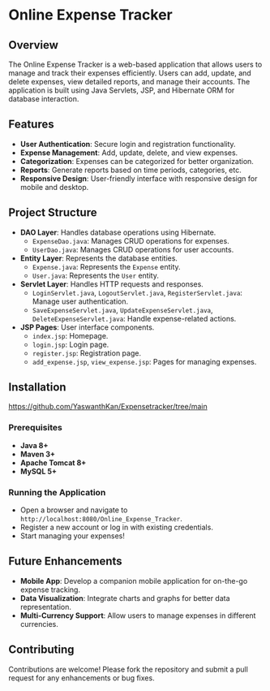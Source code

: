 # Online Expense Tracker

## Overview
The Online Expense Tracker is a web-based application that allows users to manage and track their expenses efficiently. Users can add, update, and delete expenses, view detailed reports, and manage their accounts. The application is built using Java Servlets, JSP, and Hibernate ORM for database interaction.

## Features
- **User Authentication**: Secure login and registration functionality.
- **Expense Management**: Add, update, delete, and view expenses.
- **Categorization**: Expenses can be categorized for better organization.
- **Reports**: Generate reports based on time periods, categories, etc.
- **Responsive Design**: User-friendly interface with responsive design for mobile and desktop.

## Project Structure
- **DAO Layer**: Handles database operations using Hibernate.
  - `ExpenseDao.java`: Manages CRUD operations for expenses.
  - `UserDao.java`: Manages CRUD operations for user accounts.
- **Entity Layer**: Represents the database entities.
  - `Expense.java`: Represents the `Expense` entity.
  - `User.java`: Represents the `User` entity.
- **Servlet Layer**: Handles HTTP requests and responses.
  - `LoginServlet.java`, `LogoutServlet.java`, `RegisterServlet.java`: Manage user authentication.
  - `SaveExpenseServlet.java`, `UpdateExpenseServlet.java`, `DeleteExpenseServlet.java`: Handle expense-related actions.
- **JSP Pages**: User interface components.
  - `index.jsp`: Homepage.
  - `login.jsp`: Login page.
  - `register.jsp`: Registration page.
  - `add_expense.jsp`, `view_expense.jsp`: Pages for managing expenses.

## Installation

https://github.com/YaswanthKan/Expensetracker/tree/main

### Prerequisites
- **Java 8+**
- **Maven 3+**
- **Apache Tomcat 8+**
- **MySQL 5+**

### Running the Application
- Open a browser and navigate to `http://localhost:8080/Online_Expense_Tracker`.
- Register a new account or log in with existing credentials.
- Start managing your expenses!

## Future Enhancements
- **Mobile App**: Develop a companion mobile application for on-the-go expense tracking.
- **Data Visualization**: Integrate charts and graphs for better data representation.
- **Multi-Currency Support**: Allow users to manage expenses in different currencies.

## Contributing
Contributions are welcome! Please fork the repository and submit a pull request for any enhancements or bug fixes.
